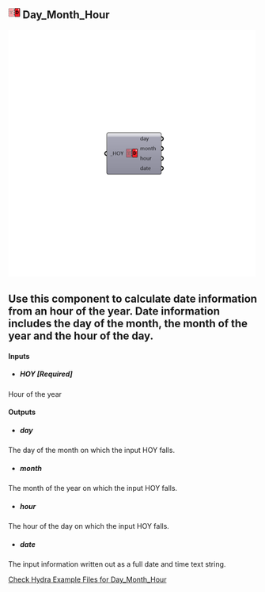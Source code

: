 ## ![](../../images/icons/Day_Month_Hour.png) Day_Month_Hour

![](../../images/500x500/Day_Month_Hour.png)

Use this component to calculate date information from an hour of the year.  Date information includes the day of the month, the month of the year and the hour of the day.
 -
 

#### Inputs
* ##### HOY [Required]
Hour of the year

#### Outputs
* ##### day
The day of the month on which the input HOY falls.
* ##### month
The month of the year on which the input HOY falls.
* ##### hour
The hour of the day on which the input HOY falls.
* ##### date
The input information written out as a full date and time text string.


[Check Hydra Example Files for Day_Month_Hour](https://hydrashare.github.io/hydra/index.html?keywords=Ladybug_Day_Month_Hour)